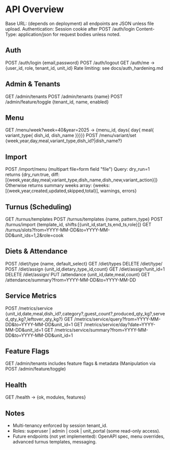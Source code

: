 # API Overview

Base URL: (depends on deployment) all endpoints are JSON unless file upload.
Authentication: Session cookie after POST /auth/login
Content-Type: application/json for request bodies unless noted.

## Auth
POST /auth/login {email,password}
POST /auth/logout
GET /auth/me -> {user_id, role, tenant_id, unit_id}
Rate limiting: see docs/auth_hardening.md

## Admin & Tenants
GET /admin/tenants
POST /admin/tenants {name}
POST /admin/feature/toggle {tenant_id, name, enabled}

## Menu
GET /menu/week?week=40&year=2025 -> {menu_id, days{ day{ meal{ variant_type{ dish_id, dish_name }}}}}
POST /menu/variant/set {week,year,day,meal,variant_type,dish_id?|dish_name?}

## Import
POST /import/menu (multipart file=form field "file")
Query: dry_run=1 returns {dry_run:true, diff:[{week,year,day,meal,variant_type,dish_name,dish_new,variant_action}]}
Otherwise returns summary weeks array: {weeks:[{week,year,created,updated,skipped,total}], warnings, errors}

## Turnus (Scheduling)
GET /turnus/templates
POST /turnus/templates {name, pattern_type}
POST /turnus/import {template_id, shifts:[{unit_id,start_ts,end_ts,role}]}
GET /turnus/slots?from=YYYY-MM-DD&to=YYYY-MM-DD&unit_ids=1,2&role=cook

## Diets & Attendance
POST /diet/type {name, default_select}
GET /diet/types
DELETE /diet/type/<id>
POST /diet/assign {unit_id,dietary_type_id,count}
GET /diet/assign?unit_id=1
DELETE /diet/assign/<id>
PUT /attendance {unit_id,date,meal,count}
GET /attendance/summary?from=YYYY-MM-DD&to=YYYY-MM-DD

## Service Metrics
POST /metrics/service {unit_id,date,meal,dish_id?,category?,guest_count?,produced_qty_kg?,served_qty_kg?,leftover_qty_kg?}
GET /metrics/service/query?from=YYYY-MM-DD&to=YYYY-MM-DD&unit_id=1
GET /metrics/service/day?date=YYYY-MM-DD&unit_id=1
GET /metrics/service/summary?from=YYYY-MM-DD&to=YYYY-MM-DD&unit_id=1

## Feature Flags
GET /admin/tenants includes feature flags & metadata
(Manipulation via POST /admin/feature/toggle)

## Health
GET /health -> {ok, modules, features}

## Notes
- Multi-tenancy enforced by session tenant_id.
- Roles: superuser | admin | cook | unit_portal (some read-only access).
- Future endpoints (not yet implemented): OpenAPI spec, menu overrides, advanced turnus templates, messaging.
